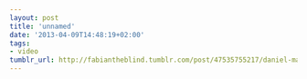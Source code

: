 ```yaml
---
layout: post
title: 'unnamed'
date: '2013-04-09T14:48:19+02:00'
tags:
- video
tumblr_url: http://fabiantheblind.tumblr.com/post/47535755217/daniel-matysiak-saz-copyright-control
---
```

